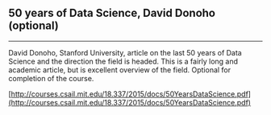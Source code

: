 ## 50 years of Data Science, David Donoho (optional)

*****

David Donoho, Stanford University, article on the last 50 years of Data Science
and the direction the field is headed. This is a fairly long and academic
article, but is excellent overview of the field. Optional for completion of the
course.[](http://courses.csail.mit.edu/18.337/2015/docs/50YearsDataScience.pdf)

[http://courses.csail.mit.edu/18.337/2015/docs/50YearsDataScience.pdf](http://courses.csail.mit.edu/18.337/2015/docs/50YearsDataScience.pdf)


